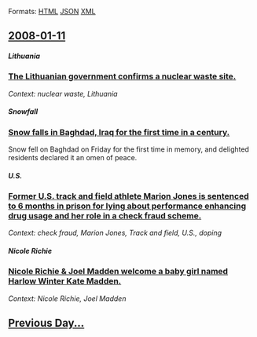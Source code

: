 
Formats: [HTML](2008/01/11/index.html)  [JSON](2008/01/11/index.json)  [XML](2008/01/11/index.xml)  

## [2008-01-11](/news/2008/01/11/index.md)

##### Lithuania
### [ The Lithuanian government confirms a nuclear waste site. ](/news/2008/01/11/the-lithuanian-government-confirms-a-nuclear-waste-site.md)
_Context: nuclear waste, Lithuania_

##### Snowfall
### [ Snow falls in Baghdad, Iraq for the first time in a century. ](/news/2008/01/11/snow-falls-in-baghdad-iraq-for-the-first-time-in-a-century.md)
Snow fell on Baghdad on Friday for the first time in memory, and delighted residents declared it an omen of peace.

##### U.S.
### [ Former U.S. track and field athlete Marion Jones is sentenced to 6 months in prison for lying about performance enhancing drug usage and her role in a check fraud scheme. ](/news/2008/01/11/former-u-s-track-and-field-athlete-marion-jones-is-sentenced-to-6-months-in-prison-for-lying-about-performance-enhancing-drug-usage-and-he.md)
_Context: check fraud, Marion Jones, Track and field, U.S., doping_

##### Nicole Richie
### [ Nicole Richie & Joel Madden welcome a baby girl named Harlow Winter Kate Madden. ](/news/2008/01/11/nicole-richie-joel-madden-welcome-a-baby-girl-named-harlow-winter-kate-madden.md)
_Context: Nicole Richie, Joel Madden_

## [Previous Day...](/news/2008/01/10/index.md)

